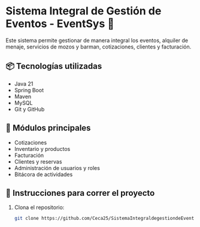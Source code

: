 # Sistema Integral de Gestión de Eventos - EventSys 🎉

Este sistema permite gestionar de manera integral los eventos, alquiler de menaje, servicios de mozos y barman, cotizaciones, clientes y facturación.

## 📦 Tecnologías utilizadas
- Java 21
- Spring Boot
- Maven
- MySQL
- Git y GitHub

## 🧩 Módulos principales
- Cotizaciones
- Inventario y productos
- Facturación
- Clientes y reservas
- Administración de usuarios y roles
- Bitácora de actividades

## 🚀 Instrucciones para correr el proyecto

1. Clona el repositorio:
   ```bash
   git clone https://github.com/Ceca25/SistemaIntegraldegestiondeEventos.git
